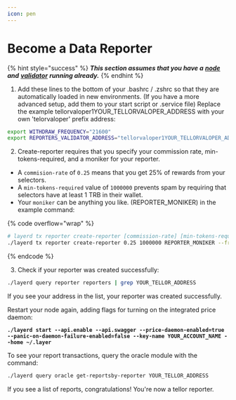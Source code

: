 ```yaml
---
icon: pen
---
```


# Become a Data Reporter

{% hint style="success" %}
_**This section assumes that you have a**_ [_**node**_](public-testnet/node-setup/) _**and**_ [_**validator**_](run-a-layer-validator/) _**running already.**_&#x20;
{% endhint %}

1. Add these lines to the bottom of your .bashrc / .zshrc so that they are automatically loaded in new environments. (If you have a more advanced setup, add them to your start script or .service file) Replace the example tellorvaloper1YOUR\_TELLORVALOPER\_ADDRESS with your own 'telorvaloper' prefix address:

```sh
export WITHDRAW_FREQUENCY="21600"
export REPORTERS_VALIDATOR_ADDRESS="tellorvaloper1YOUR_TELLORVALOPER_ADDRESS"
```

2. Create-reporter requires that you specify your commission rate, min-tokens-required, and a moniker for your reporter.&#x20;

* A `commision-rate` of `0.25` means that you get 25% of rewards from your selectors.
* A `min-tokens-required` value of `1000000` prevents spam by requiring that selectors have at least 1 TRB in their wallet.
* Your `moniker` can be anything you like. (REPORTER\_MONIKER) in the example command:

{% code overflow="wrap" %}
```bash
# layerd tx reporter create-reporter [commission-rate] [min-tokens-required] [moniker] [flags]
./layerd tx reporter create-reporter 0.25 1000000 REPORTER_MONIKER --from YOUR_ACCOUNT_NAME --chain-id layertest-4 --fees 10loya --yes
```
{% endcode %}

3. Check if your reporter was created successfully:

```sh
./layerd query reporter reporters | grep YOUR_TELLOR_ADDRESS
```

If you see your address in the list, your reporter was created successfully.

Restart your node again, adding flags for turning on the integrated price daemon:

<pre class="language-bash" data-overflow="wrap"><code class="lang-bash"><strong>./layerd start --api.enable --api.swagger --price-daemon-enabled=true --panic-on-daemon-failure-enabled=false --key-name YOUR_ACCOUNT_NAME --home ~/.layer
</strong></code></pre>

To see your report transactions, query the oracle module with the command:

```sh
./layerd query oracle get-reportsby-reporter YOUR_TELLOR_ADDRESS
```

If you see a list of reports, congratulations! You're now a tellor reporter.&#x20;
